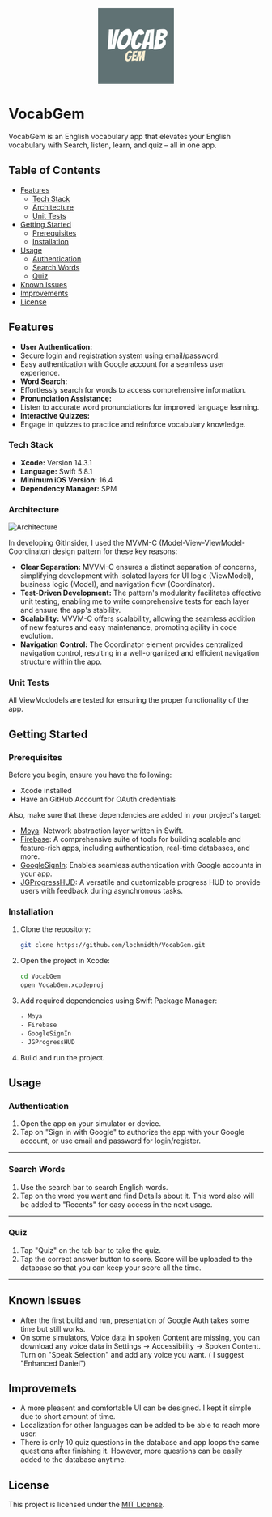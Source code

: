 <p align="center">
  <img src="VocabGem/Assets.xcassets/AppIcon.appiconset/1024.png" alt="VocabGem App Icon" width="150" height="150">
</p>

# VocabGem

VocabGem is an English vocabulary app that elevates your English vocabulary with Search, listen, learn, and quiz – all in one app. 

## Table of Contents
- [Features](#features)
  - [Tech Stack](#tech-stack)
  - [Architecture](#architecture)
  - [Unit Tests](#unit-tests)
- [Getting Started](#getting-started)
  - [Prerequisites](#prerequisites)
  - [Installation](#installation)
- [Usage](#usage)
  - [Authentication](#authentication)
  - [Search Words](#search-words)
  - [Quiz](#quiz)
- [Known Issues](#known-issues)
- [Improvements](#improvements)
- [License](#license)

## Features

- **User Authentication:**
- Secure login and registration system using email/password.
- Easy authentication with Google account for a seamless user experience.
- **Word Search:**
- Effortlessly search for words to access comprehensive information.
- **Pronunciation Assistance:**
- Listen to accurate word pronunciations for improved language learning.
- **Interactive Quizzes:**
- Engage in quizzes to practice and reinforce vocabulary knowledge.

### Tech Stack

- **Xcode:** Version 14.3.1
- **Language:** Swift 5.8.1
- **Minimum iOS Version:** 16.4
- **Dependency Manager:** SPM

### Architecture

![Architecture](https://miro.medium.com/v2/resize:fit:566/1*VS4lOMnFpqEAOwTdDsk4mg.jpeg)

In developing GitInsider, I used the MVVM-C (Model-View-ViewModel-Coordinator) design pattern for these key reasons:

- **Clear Separation:** MVVM-C ensures a distinct separation of concerns, simplifying development with isolated layers for UI logic (ViewModel), business logic (Model), and navigation flow (Coordinator).
- **Test-Driven Development:** The pattern's modularity facilitates effective unit testing, enabling me to write comprehensive tests for each layer and ensure the app's stability.
- **Scalability:** MVVM-C offers scalability, allowing the seamless addition of new features and easy maintenance, promoting agility in code evolution.
- **Navigation Control:** The Coordinator element provides centralized navigation control, resulting in a well-organized and efficient navigation structure within the app.

### Unit Tests

All ViewMododels are tested for ensuring the proper functionality of the app.

## Getting Started

### Prerequisites

Before you begin, ensure you have the following:

- Xcode installed
- Have an GitHub Account for OAuth credentials

Also, make sure that these dependencies are added in your project's target:

- [Moya](https://github.com/Moya/Moya): Network abstraction layer written in Swift.
- [Firebase](https://github.com/firebase/firebase-ios-sdk): A comprehensive suite of tools for building scalable and feature-rich apps, including authentication, real-time databases, and more.
- [GoogleSignIn](https://github.com/google/GoogleSignIn-iOS): Enables seamless authentication with Google accounts in your app.
- [JGProgressHUD](https://github.com/JonasGessner/JGProgressHUD): A versatile and customizable progress HUD to provide users with feedback during asynchronous tasks.

### Installation

1. Clone the repository:

    ```bash
    git clone https://github.com/lochmidth/VocabGem.git
    ```

2. Open the project in Xcode:

    ```bash
    cd VocabGem
    open VocabGem.xcodeproj
    ```
3. Add required dependencies using Swift Package Manager:

   ```bash
   - Moya
   - Firebase
   - GoogleSignIn
   - JGProgressHUD
    ```

6. Build and run the project.

## Usage

###  Authentication

1. Open the app on your simulator or device.
2. Tap on "Sign in with Google" to authorize the app with your Google account, or use email and password for login/register.

---

### Search Words

1. Use the search bar to search English words.
2. Tap on the word you want and find Details about it. This word also will be added to "Recents" for easy access in the next usage.

---

### Quiz

1. Tap "Quiz" on the tab bar to take the quiz.
2. Tap the correct answer button to score. Score will be uploaded to the database so that you can keep your score all the time.

---

## Known Issues
- After the first build and run, presentation of Google Auth takes some time but still works.
- On some simulators, Voice data in spoken Content are missing, you can download any voice data in Settings -> Accessibility -> Spoken Content. Turn on "Speak Selection" and add any voice you want. ( I suggest "Enhanced Daniel")

## Improvemets
- A more pleasent and comfortable UI can be designed. I kept it simple due to short amount of time.
- Localization for other languages can be added to be able to reach more user.
- There is only 10 quiz questions in the database and app loops the same questions after finishing it. However, more questions can be easily added to the database anytime.

## License

This project is licensed under the [MIT License](LICENSE).
